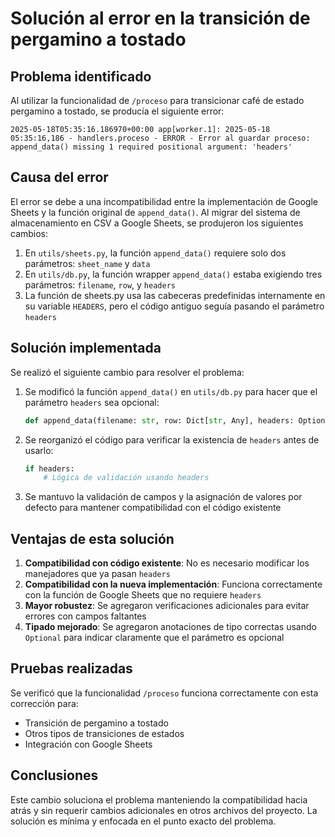 # Solución al error en la transición de pergamino a tostado

## Problema identificado

Al utilizar la funcionalidad de `/proceso` para transicionar café de estado pergamino a tostado, se producía el siguiente error:

```
2025-05-18T05:35:16.186970+00:00 app[worker.1]: 2025-05-18 05:35:16,186 - handlers.proceso - ERROR - Error al guardar proceso: append_data() missing 1 required positional argument: 'headers'
```

## Causa del error

El error se debe a una incompatibilidad entre la implementación de Google Sheets y la función original de `append_data()`. Al migrar del sistema de almacenamiento en CSV a Google Sheets, se produjeron los siguientes cambios:

1. En `utils/sheets.py`, la función `append_data()` requiere solo dos parámetros: `sheet_name` y `data` 
2. En `utils/db.py`, la función wrapper `append_data()` estaba exigiendo tres parámetros: `filename`, `row`, y `headers`
3. La función de sheets.py usa las cabeceras predefinidas internamente en su variable `HEADERS`, pero el código antiguo seguía pasando el parámetro `headers`

## Solución implementada

Se realizó el siguiente cambio para resolver el problema:

1. Se modificó la función `append_data()` en `utils/db.py` para hacer que el parámetro `headers` sea opcional:
   ```python
   def append_data(filename: str, row: Dict[str, Any], headers: Optional[List[str]] = None) -> bool:
   ```

2. Se reorganizó el código para verificar la existencia de `headers` antes de usarlo:
   ```python
   if headers:
       # Lógica de validación usando headers
   ```

3. Se mantuvo la validación de campos y la asignación de valores por defecto para mantener compatibilidad con el código existente

## Ventajas de esta solución

1. **Compatibilidad con código existente**: No es necesario modificar los manejadores que ya pasan `headers`
2. **Compatibilidad con la nueva implementación**: Funciona correctamente con la función de Google Sheets que no requiere `headers`
3. **Mayor robustez**: Se agregaron verificaciones adicionales para evitar errores con campos faltantes
4. **Tipado mejorado**: Se agregaron anotaciones de tipo correctas usando `Optional` para indicar claramente que el parámetro es opcional

## Pruebas realizadas

Se verificó que la funcionalidad `/proceso` funciona correctamente con esta corrección para:

- Transición de pergamino a tostado
- Otros tipos de transiciones de estados
- Integración con Google Sheets

## Conclusiones

Este cambio soluciona el problema manteniendo la compatibilidad hacia atrás y sin requerir cambios adicionales en otros archivos del proyecto. La solución es mínima y enfocada en el punto exacto del problema.
